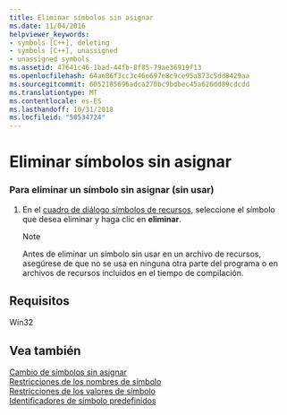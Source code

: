 ```yaml
---
title: Eliminar símbolos sin asignar
ms.date: 11/04/2016
helpviewer_keywords:
- symbols [C++], deleting
- symbols [C++], unassigned
- unassigned symbols
ms.assetid: 47641c46-1bad-44fb-8f85-79ae36919f13
ms.openlocfilehash: 64ae86f3cc3c46e697e8c9ce95a873c5dd8429aa
ms.sourcegitcommit: 6052185696adca270bc9bdbec45a626dd89cdcdd
ms.translationtype: MT
ms.contentlocale: es-ES
ms.lasthandoff: 10/31/2018
ms.locfileid: "50534724"
---
```

# <a name="deleting-unassigned-symbols"></a>Eliminar símbolos sin asignar

### <a name="to-delete-an-unassigned-unused-symbol"></a>Para eliminar un símbolo sin asignar (sin usar)

1. En el [cuadro de diálogo símbolos de recursos](../windows/resource-symbols-dialog-box.md), seleccione el símbolo que desea eliminar y haga clic en **eliminar**.

   > [!NOTE]
   > Antes de eliminar un símbolo sin usar en un archivo de recursos, asegúrese de que no se usa en ninguna otra parte del programa o en archivos de recursos incluidos en el tiempo de compilación.

## <a name="requirements"></a>Requisitos

Win32

## <a name="see-also"></a>Vea también

[Cambio de símbolos sin asignar](../windows/changing-unassigned-symbols.md)<br/>
[Restricciones de los nombres de símbolo](../windows/symbol-name-restrictions.md)<br/>
[Restricciones de los valores de símbolo](../windows/symbol-value-restrictions.md)<br/>
[Identificadores de símbolo predefinidos](../windows/predefined-symbol-ids.md)